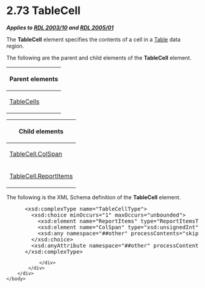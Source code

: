 <html dir="LTR" xmlns:mshelp="http://msdn.microsoft.com/mshelp" xmlns:ddue="http://ddue.schemas.microsoft.com/authoring/2003/5" xmlns:xlink="http://www.w3.org/1999/xlink" xmlns:tool="http://www.microsoft.com/tooltip">
    <head>
        <meta http-equiv="Content-Type" content="text/html; CHARSET=utf-8"></meta>
        <meta name="save" content="history"></meta>
        <title>2.73 TableCell</title>
        <xml>
            <mshelp:toctitle title="2.73 TableCell"></mshelp:toctitle>
            <mshelp:rltitle title="[MS-RDL]: TableCell"></mshelp:rltitle>
            <mshelp:keyword index="A" term="082c9edd-8a19-40de-b4db-87c9b8de13a2"></mshelp:keyword>
            <mshelp:attr name="DCSext.ContentType" value="open specification"></mshelp:attr>
            <mshelp:attr name="AssetID" value="082c9edd-8a19-40de-b4db-87c9b8de13a2"></mshelp:attr>
            <mshelp:attr name="TopicType" value="kbRef"></mshelp:attr>
            <mshelp:attr name="DCSext.Title" value="[MS-RDL]: TableCell" />
        </xml>
    </head>
    <body>
        <div id="header">
            <h1 class="heading">2.73 TableCell</h1>
        </div>
        <div id="mainSection">
            <div id="mainBody">
                <div id="allHistory" class="saveHistory"></div>
                <div id="sectionSection0" class="section" name="collapseableSection">
                    

<p><b><i>Applies to </i></b><a href="a7e2ad00-07c8-4f6d-80ab-3ad55df7b233.html"><b><i>RDL 2003/10</i></b></a><b>
<i>and </i></b><a href="3ebe2912-4958-4832-b391-cad1f5e13338.html"><b><i>RDL 2005/01</i></b></a></p>

<p>The <b>TableCell</b> element specifies the contents of a
cell in a <a href="660db744-699e-4ca3-a2d6-a5cab4bcf9b0.html">Table</a> data
region.</p>

<p>The following are the parent and child elements of the <b>TableCell</b>
element.</p>

<table>
 <thead>
  <tr>
   <th>
   <p>Parent elements</p>
   </th>
  </tr>
 </thead>
 <tr>
  <td>
  <p><a href="a60424f1-e149-4184-a9c1-78e4e507baae.html">TableCells</a></p>
  </td>
 </tr>
</table>

<p> </p>

<table>
 <thead>
  <tr>
   <th>
   <p>Child elements</p>
   </th>
  </tr>
 </thead>
 <tr>
  <td>
  <p><a href="fce2a4e0-2c29-4db6-a31e-05c703527cda.html">TableCell.ColSpan</a></p>
  </td>
 </tr>
 <tr>
  <td>
  <p><a href="3a75ed5b-90dd-477d-a894-552461a0f493.html">TableCell.ReportItems</a></p>
  </td>
 </tr>
</table>

<p>The following is the XML Schema definition of the <b>TableCell</b>
element.           </p>

<dl>
<dd>
<div><pre> &lt;xsd:complexType name=&quot;TableCellType&quot;&gt;
   &lt;xsd:choice minOccurs=&quot;1&quot; maxOccurs=&quot;unbounded&quot;&gt;
     &lt;xsd:element name=&quot;ReportItems&quot; type=&quot;ReportItemsType&quot; /&gt;
     &lt;xsd:element name=&quot;ColSpan&quot; type=&quot;xsd:unsignedInt&quot; minOccurs=&quot;0&quot; /&gt;
     &lt;xsd:any namespace=&quot;##other&quot; processContents=&quot;skip&quot; /&gt;
   &lt;/xsd:choice&gt;
   &lt;xsd:anyAttribute namespace=&quot;##other&quot; processContents=&quot;skip&quot; /&gt;
 &lt;/xsd:complexType&gt;
</pre></div>
</dd></dl>


                </div>
            </div>
        </div>
    </body>
</html>